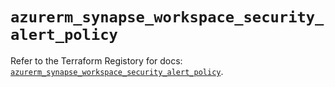 # `azurerm_synapse_workspace_security_alert_policy`

Refer to the Terraform Registory for docs: [`azurerm_synapse_workspace_security_alert_policy`](https://www.terraform.io/docs/providers/azurerm/r/synapse_workspace_security_alert_policy).

